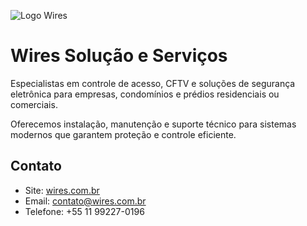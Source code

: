 ![Logo Wires](https://github.com/Wires-Solucao-e-Servicos/logos/raw/main/WiresIcon-White.png)

# Wires Solução e Serviços

Especialistas em controle de acesso, CFTV e soluções de segurança eletrônica para empresas, condomínios e prédios residenciais ou comerciais.

Oferecemos instalação, manutenção e suporte técnico para sistemas modernos que garantem proteção e controle eficiente.

## Contato

- Site: [wires.com.br](https://wires.com.br)  
- Email: contato@wires.com.br  
- Telefone: +55 11 99227-0196
